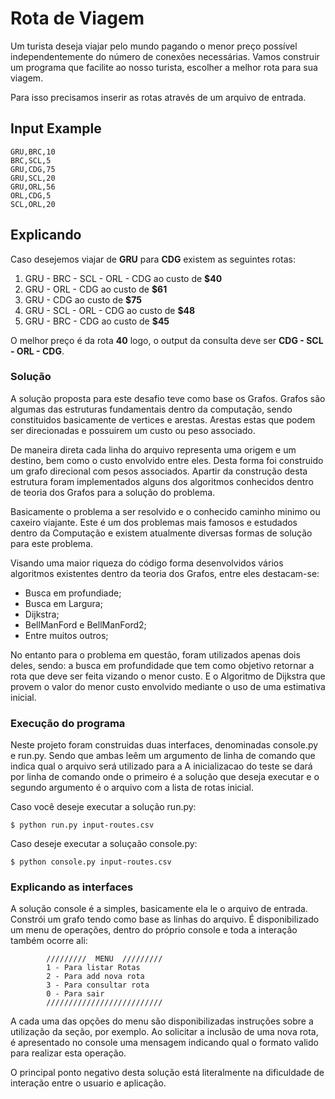 # Rota de Viagem #

Um turista deseja viajar pelo mundo pagando o menor preço possível independentemente do número de conexões necessárias.
Vamos construir um programa que facilite ao nosso turista, escolher a melhor rota para sua viagem.

Para isso precisamos inserir as rotas através de um arquivo de entrada.

## Input Example ##
```csv
GRU,BRC,10
BRC,SCL,5
GRU,CDG,75
GRU,SCL,20
GRU,ORL,56
ORL,CDG,5
SCL,ORL,20
```

## Explicando ## 
Caso desejemos viajar de **GRU** para **CDG** existem as seguintes rotas:

1. GRU - BRC - SCL - ORL - CDG ao custo de **$40**
2. GRU - ORL - CDG ao custo de **$61**
3. GRU - CDG ao custo de **$75**
4. GRU - SCL - ORL - CDG ao custo de **$48**
5. GRU - BRC - CDG ao custo de **$45**

O melhor preço é da rota **40** logo, o output da consulta deve ser **CDG - SCL - ORL - CDG**.


### Solução ###
A solução proposta para este desafio teve como base os Grafos. Grafos são algumas das estruturas fundamentais dentro da 
computação, sendo constituidos basicamente de vertices e arestas. Arestas estas que podem ser direcionadas e possuirem
um custo ou peso associado. 

De maneira direta cada linha do arquivo representa uma origem e um destino, bem como o custo envolvido entre eles.
Desta forma foi construido um grafo direcional com pesos associados. Apartir da construção desta estrutura foram implementados
alguns dos algoritmos conhecidos dentro de teoria dos Grafos para a solução do problema.

Basicamente o problema a ser resolvido e o conhecido caminho minimo ou caxeiro viajante. Este é um dos problemas mais famosos e 
estudados dentro da Computação e existem atualmente diversas formas de solução para este problema.

Visando uma maior riqueza do código forma desenvolvidos vários algoritmos existentes dentro da teoria dos Grafos, entre eles destacam-se:

* Busca em profundiade;
* Busca em Largura;
* Dijkstra;
* BellManFord e BellManFord2;
* Entre muitos outros;

No entanto para o problema em questão, foram utilizados apenas dois deles, sendo: a busca em profundidade que tem como objetivo
retornar a rota que deve ser feita vizando o menor custo. E o Algoritmo de Dijkstra que provem o valor do menor custo envolvido 
mediante o uso de uma estimativa inicial.


### Execução do programa ###
Neste projeto foram construidas duas interfaces, denominadas console.py e run.py. Sendo que ambas leêm um argumento de 
linha de comando que indica qual o arquivo será utilizado para a
A inicializacao do teste se dará por linha de comando onde o primeiro é a solução que deseja executar e o segundo 
argumento é o arquivo com a lista de rotas inicial.

Caso você deseje executar a solução run.py:
```shell
$ python run.py input-routes.csv
```
Caso deseje executar a soluçaão console.py:
```shell
$ python console.py input-routes.csv
```
### Explicando as interfaces ###
A solução console é a simples, basicamente ela le o arquivo de entrada. Constrói um grafo tendo como base as linhas do arquivo.
É disponibilizado um menu de operações, dentro do próprio console e toda a interação também ocorre ali:

```
        /////////  MENU  /////////
        1 - Para listar Rotas 
        2 - Para add nova rota
        3 - Para consultar rota
        0 - Para sair
        //////////////////////////
```

A cada uma das opções do menu são disponibilizadas instruções sobre a utilização da seção, por exemplo. Ao solicitar a 
inclusão de uma nova rota, é apresentado no console uma mensagem indicando qual o formato valido para 
realizar esta operação.

O principal ponto negativo desta solução está literalmente na dificuldade de interação entre o usuario e aplicação.


